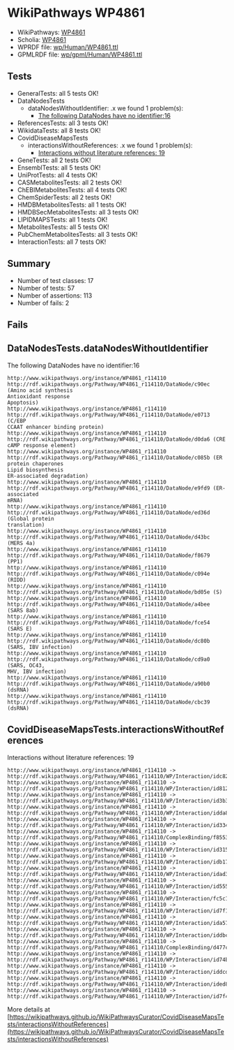 # WikiPathways WP4861

* WikiPathways: [WP4861](https://identifiers.org/wikipathways:WP4861)
* Scholia: [WP4861](https://scholia.toolforge.org/wikipathways/WP4861)
* WPRDF file: [wp/Human/WP4861.ttl](../wp/Human/WP4861.ttl)
* GPMLRDF file: [wp/gpml/Human/WP4861.ttl](../wp/gpml/Human/WP4861.ttl)

## Tests
* GeneralTests: all 5 tests OK!
* DataNodesTests
    * dataNodesWithoutIdentifier: .x we found 1 problem(s):
        * [The following DataNodes have no identifier:16](#d2d331b4)
* ReferencesTests: all 3 tests OK!
* WikidataTests: all 8 tests OK!
* CovidDiseaseMapsTests
    * interactionsWithoutReferences: .x we found 1 problem(s):
        * [Interactions without literature references: 19](#9701ccea)
* GeneTests: all 2 tests OK!
* EnsemblTests: all 5 tests OK!
* UniProtTests: all 4 tests OK!
* CASMetabolitesTests: all 2 tests OK!
* ChEBIMetabolitesTests: all 4 tests OK!
* ChemSpiderTests: all 2 tests OK!
* HMDBMetabolitesTests: all 1 tests OK!
* HMDBSecMetabolitesTests: all 3 tests OK!
* LIPIDMAPSTests: all 1 tests OK!
* MetabolitesTests: all 5 tests OK!
* PubChemMetabolitesTests: all 3 tests OK!
* InteractionTests: all 7 tests OK!


## Summary

* Number of test classes: 17
* Number of tests: 57
* Number of assertions: 113
* Number of fails: 2

## Fails

<a name="d2d331b4" />

## DataNodesTests.dataNodesWithoutIdentifier

The following DataNodes have no identifier:16
```
http://www.wikipathways.org/instance/WP4861_r114110 http://rdf.wikipathways.org/Pathway/WP4861_r114110/DataNode/c90ec (Amino acid synthesis
Antioxidant response
Apoptosis)
http://www.wikipathways.org/instance/WP4861_r114110 http://rdf.wikipathways.org/Pathway/WP4861_r114110/DataNode/e0713 (C/EBP
CCAAT enhancer binding protein)
http://www.wikipathways.org/instance/WP4861_r114110 http://rdf.wikipathways.org/Pathway/WP4861_r114110/DataNode/d0da6 (CRE
cAMP response element)
http://www.wikipathways.org/instance/WP4861_r114110 http://rdf.wikipathways.org/Pathway/WP4861_r114110/DataNode/c085b (ER protein chaperones
Lipid biosynthesis
ER-associated degradation)
http://www.wikipathways.org/instance/WP4861_r114110 http://rdf.wikipathways.org/Pathway/WP4861_r114110/DataNode/e9fd9 (ER-associated
mRNA)
http://www.wikipathways.org/instance/WP4861_r114110 http://rdf.wikipathways.org/Pathway/WP4861_r114110/DataNode/ed36d (Global protein
translation)
http://www.wikipathways.org/instance/WP4861_r114110 http://rdf.wikipathways.org/Pathway/WP4861_r114110/DataNode/d43bc (MERS 4a)
http://www.wikipathways.org/instance/WP4861_r114110 http://rdf.wikipathways.org/Pathway/WP4861_r114110/DataNode/f8679 (PP1)
http://www.wikipathways.org/instance/WP4861_r114110 http://rdf.wikipathways.org/Pathway/WP4861_r114110/DataNode/c094e (RIDD)
http://www.wikipathways.org/instance/WP4861_r114110 http://rdf.wikipathways.org/Pathway/WP4861_r114110/DataNode/bd05e (S)
http://www.wikipathways.org/instance/WP4861_r114110 http://rdf.wikipathways.org/Pathway/WP4861_r114110/DataNode/a4bee (SARS 8ab)
http://www.wikipathways.org/instance/WP4861_r114110 http://rdf.wikipathways.org/Pathway/WP4861_r114110/DataNode/fce54 (SARS E)
http://www.wikipathways.org/instance/WP4861_r114110 http://rdf.wikipathways.org/Pathway/WP4861_r114110/DataNode/dc80b (SARS, IBV infection)
http://www.wikipathways.org/instance/WP4861_r114110 http://rdf.wikipathways.org/Pathway/WP4861_r114110/DataNode/cd9a0 (SARS, OC43,
MHV, IBV infection)
http://www.wikipathways.org/instance/WP4861_r114110 http://rdf.wikipathways.org/Pathway/WP4861_r114110/DataNode/a90b0 (dsRNA)
http://www.wikipathways.org/instance/WP4861_r114110 http://rdf.wikipathways.org/Pathway/WP4861_r114110/DataNode/cbc39 (dsRNA)
```

<a name="9701ccea" />

## CovidDiseaseMapsTests.interactionsWithoutReferences

Interactions without literature references: 19
```
http://www.wikipathways.org/instance/WP4861_r114110 -> http://rdf.wikipathways.org/Pathway/WP4861_r114110/WP/Interaction/idc828ca15
http://www.wikipathways.org/instance/WP4861_r114110 -> http://rdf.wikipathways.org/Pathway/WP4861_r114110/WP/Interaction/id8122cdf4
http://www.wikipathways.org/instance/WP4861_r114110 -> http://rdf.wikipathways.org/Pathway/WP4861_r114110/WP/Interaction/id3b399cfb
http://www.wikipathways.org/instance/WP4861_r114110 -> http://rdf.wikipathways.org/Pathway/WP4861_r114110/WP/Interaction/idda829af2
http://www.wikipathways.org/instance/WP4861_r114110 -> http://rdf.wikipathways.org/Pathway/WP4861_r114110/WP/Interaction/id334c961f
http://www.wikipathways.org/instance/WP4861_r114110 -> http://rdf.wikipathways.org/Pathway/WP4861_r114110/ComplexBinding/f8553
http://www.wikipathways.org/instance/WP4861_r114110 -> http://rdf.wikipathways.org/Pathway/WP4861_r114110/WP/Interaction/id315b7e46
http://www.wikipathways.org/instance/WP4861_r114110 -> http://rdf.wikipathways.org/Pathway/WP4861_r114110/WP/Interaction/idb174dd6a
http://www.wikipathways.org/instance/WP4861_r114110 -> http://rdf.wikipathways.org/Pathway/WP4861_r114110/WP/Interaction/idad3f9625
http://www.wikipathways.org/instance/WP4861_r114110 -> http://rdf.wikipathways.org/Pathway/WP4861_r114110/WP/Interaction/id5555a7cf
http://www.wikipathways.org/instance/WP4861_r114110 -> http://rdf.wikipathways.org/Pathway/WP4861_r114110/WP/Interaction/fc5c1
http://www.wikipathways.org/instance/WP4861_r114110 -> http://rdf.wikipathways.org/Pathway/WP4861_r114110/WP/Interaction/id7f19c7ea
http://www.wikipathways.org/instance/WP4861_r114110 -> http://rdf.wikipathways.org/Pathway/WP4861_r114110/WP/Interaction/ida575a860
http://www.wikipathways.org/instance/WP4861_r114110 -> http://rdf.wikipathways.org/Pathway/WP4861_r114110/WP/Interaction/iddbc481e4
http://www.wikipathways.org/instance/WP4861_r114110 -> http://rdf.wikipathways.org/Pathway/WP4861_r114110/ComplexBinding/d477c
http://www.wikipathways.org/instance/WP4861_r114110 -> http://rdf.wikipathways.org/Pathway/WP4861_r114110/WP/Interaction/id74bb08d8
http://www.wikipathways.org/instance/WP4861_r114110 -> http://rdf.wikipathways.org/Pathway/WP4861_r114110/WP/Interaction/iddcd631b5
http://www.wikipathways.org/instance/WP4861_r114110 -> http://rdf.wikipathways.org/Pathway/WP4861_r114110/WP/Interaction/ided8176a0
http://www.wikipathways.org/instance/WP4861_r114110 -> http://rdf.wikipathways.org/Pathway/WP4861_r114110/WP/Interaction/id7f4a3b95
```

More details at [https://wikipathways.github.io/WikiPathwaysCurator/CovidDiseaseMapsTests/interactionsWithoutReferences](https://wikipathways.github.io/WikiPathwaysCurator/CovidDiseaseMapsTests/interactionsWithoutReferences)

